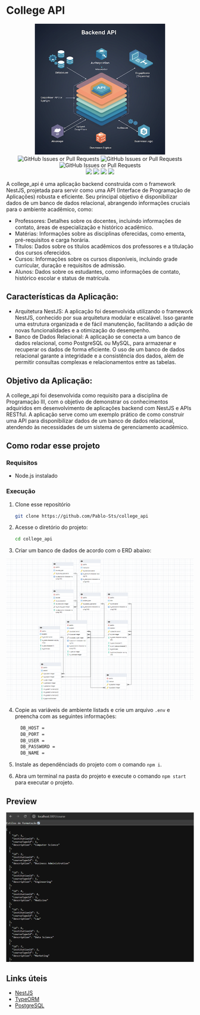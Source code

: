 # College API

<div align="center">

<img src="./.gitassets/capa.png" width="350px"/>

<div data-badges>
 
 <img alt="GitHub Issues or Pull Requests" src="https://img.shields.io/github/issues/pablo-sts/college_api?style=for-the-badge">
 <img alt="GitHub Issues or Pull Requests" src="https://img.shields.io/github/stars/pablo-sts/college_api?style=for-the-badge">
 <img alt="GitHub Issues or Pull Requests" src="https://img.shields.io/github/forks/pablo-sts/college_api?style=for-the-badge">

</div>

<div data-badges>
 <img src="https://img.shields.io/badge/nestjs-E0234E?style=for-the-badge&logo=nestjs&logoColor=white"/>
 <img src="https://img.shields.io/badge/TypeScript-007ACC?style=for-the-badge&logo=typescript&logoColor=white"/>
 <img src="https://img.shields.io/badge/PostgreSQL-316192?style=for-the-badge&logo=postgresql&logoColor=white"/>
 <img src="https://img.shields.io/badge/typeorm-FE0803?style=for-the-badge&logo=typeorm&logoColor=white"/>
</div>

</div>

A college_api é uma aplicação backend construída com o framework NestJS, projetada para servir como uma API (Interface de Programação de Aplicações) robusta e eficiente. Seu principal objetivo é disponibilizar dados de um banco de dados relacional, abrangendo informações cruciais para o ambiente acadêmico, como:

- Professores: Detalhes sobre os docentes, incluindo informações de contato, áreas de especialização e histórico acadêmico.
- Matérias: Informações sobre as disciplinas oferecidas, como ementa, pré-requisitos e carga horária.
- Títulos: Dados sobre os títulos acadêmicos dos professores e a titulação dos cursos oferecidos.
- Cursos: Informações sobre os cursos disponíveis, incluindo grade curricular, duração e requisitos de admissão.
- Alunos: Dados sobre os estudantes, como informações de contato, histórico escolar e status de matrícula.

## Características da Aplicação:

- Arquitetura NestJS: A aplicação foi desenvolvida utilizando o framework NestJS, conhecido por sua arquitetura modular e escalável. Isso garante uma estrutura organizada e de fácil manutenção, facilitando a adição de novas funcionalidades e a otimização do desempenho.
- Banco de Dados Relacional: A aplicação se conecta a um banco de dados relacional, como PostgreSQL ou MySQL, para armazenar e recuperar os dados de forma eficiente. O uso de um banco de dados relacional garante a integridade e a consistência dos dados, além de permitir consultas complexas e relacionamentos entre as tabelas.

## Objetivo da Aplicação:

A college_api foi desenvolvida como requisito para a disciplina de Programação III, com o objetivo de demonstrar os conhecimentos adquiridos em desenvolvimento de aplicações backend com NestJS e APIs RESTful. A aplicação serve como um exemplo prático de como construir uma API para disponibilizar dados de um banco de dados relacional, atendendo às necessidades de um sistema de gerenciamento acadêmico.

## Como rodar esse projeto

### Requisitos

- Node.js instalado

### Execução

1. Clone esse repositório

    ```sh
    git clone https://github.com/Pablo-Sts/college_api
    ```

2. Acesse o diretório do projeto: 

    ```sh
    cd college_api
    ```

3. Criar um banco de dados de acordo com o ERD abaixo:
  <img src="./.gitassets/erd.png"/>

4. Copie as variáveis de ambiente listads e crie um arquivo `.env` e preencha com as seguintes informações:

    ```sh
      DB_HOST = 
      DB_PORT = 
      DB_USER = 
      DB_PASSWORD = 
      DB_NAME =
    ```

5. Instale as dependênciads do projeto com o comando `npm i`.

6. Abra um terminal na pasta do projeto e execute o comando `npm start` para executar o projeto.

## Preview

![Requisição na endpoint de cursos](./.gitassets/2.png)

## Links úteis

- [NestJS](https://nestjs.com/)
- [TypeORM](https://typeorm.io/)
- [PostgreSQL](https://www.postgresql.org/)